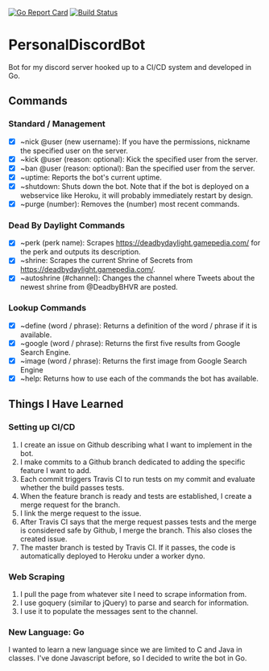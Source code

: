 [![Go Report Card](https://goreportcard.com/badge/github.com/cazwacki/PersonalDiscordBot)](https://goreportcard.com/report/github.com/cazwacki/PersonalDiscordBot) [![Build Status](https://travis-ci.org/cazwacki/PersonalDiscordBot.svg?branch=master)](https://travis-ci.org/cazwacki/PersonalDiscordBot)

# PersonalDiscordBot
Bot for my discord server hooked up to a CI/CD system and developed in Go.

## Commands

### Standard / Management
- [x] ~nick @user (new username): If you have the permissions, nickname the specified user on the server.
- [x] ~kick @user (reason: optional): Kick the specified user from the server.
- [x] ~ban @user (reason: optional): Ban the specified user from the server.
- [x] ~uptime: Reports the bot's current uptime.
- [x] ~shutdown: Shuts down the bot. Note that if the bot is deployed on a webservice like Heroku, it will probably immediately restart by design.
- [x]  ~purge (number): Removes the (number) most recent commands.
  
### Dead By Daylight Commands
- [x] ~perk (perk name): Scrapes https://deadbydaylight.gamepedia.com/ for the perk and outputs its description.
- [x] ~shrine: Scrapes the current Shrine of Secrets from https://deadbydaylight.gamepedia.com/.
- [x] ~autoshrine (#channel): Changes the channel where Tweets about the newest shrine from @DeadbyBHVR are posted.
  
### Lookup Commands
- [x] ~define (word / phrase): Returns a definition of the word / phrase if it is available.
- [x] ~google (word / phrase): Returns the first five results from Google Search Engine.
- [x] ~image (word / phrase): Returns the first image from Google Search Engine
- [x] ~help: Returns how to use each of the commands the bot has available.

## Things I Have Learned

### Setting up CI/CD
1. I create an issue on Github describing what I want to implement in the bot.
2. I make commits to a Github branch dedicated to adding the specific feature I want to add.
3. Each commit triggers Travis CI to run tests on my commit and evaluate whether the build passes tests.
3. When the feature branch is ready and tests are established, I create a merge request for the branch.
4. I link the merge request to the issue.
5. After Travis CI says that the merge request passes tests and the merge is considered safe by Github, I merge the branch. This also closes the created issue.
6. The master branch is tested by Travis CI. If it passes, the code is automatically deployed to Heroku under a worker dyno.

### Web Scraping
1. I pull the page from whatever site I need to scrape information from.
2. I use goquery (similar to jQuery) to parse and search for information.
3. I use it to populate the messages sent to the channel.

### New Language: Go
I wanted to learn a new language since we are limited to C and Java in classes. I've done Javascript before, so I decided to write the bot in Go.

